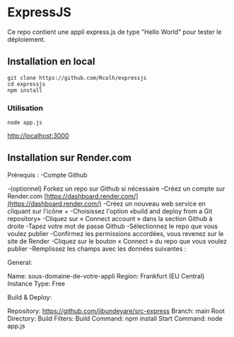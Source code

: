 # ExpressJS

Ce repo contient une appli express.js de type "Hello World" pour tester le déploiement.

## Installation en local

```
git clone https://github.com/Rcolh/expressjs
cd expressjs
npm install
```

### Utilisation

```
node app.js
```

[http://localhost:3000](http://localhost:3000)

## Installation sur Render.com

Prérequis :
-Compte Github

-(optionnel) Forkez un repo sur Github si nécessaire
-Créez un compte sur Render.com [https://dashboard.render.com/](https://dashboard.render.com/)
-Créez un nouveau web service en cliquant sur l'icône +
-Choisissez l'option «build and deploy from a Git repository»
-Cliquez sur « Connect account » dans la section Github à droite
-Tapez votre mot de passe Github
-Sélectionnez le repo que vous voulez publier
-Confirmez les permissions accordées, vous revenez sur le site de Render
-Cliquez sur le bouton « Connect » du repo que vous voulez publier
-Remplissez les champs avec les données suivantes :

General:

Name: sous-domaine-de-votre-appli
Region: Frankfurt (EU Central)
Instance Type: Free

Build & Deploy:

Repository: https://github.com/jibundeyare/src-express
Branch: main
Root Directory: <nc>
Build Filters: <nc>
Build Command: npm install
Start Command: node app.js

